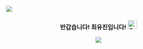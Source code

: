 <img src="https://capsule-render.vercel.app/api?type=waving&color=BDBDC8&height=150&section=header" />

<div align=center>
<h3>반갑습니다! 최유진입니다! <img src="https://raw.githubusercontent.com/Tarikul-Islam-Anik/Animated-Fluent-Emojis/master/Emojis/Smilies/Grinning%20Squinting%20Face.png" alt="Grinning Squinting Face" width="25" height="25" />
</h3>

<img src="https://capsule-render.vercel.app/api?type=waving&color=BDBDC8&height=150&section=footer" />


